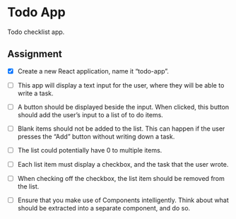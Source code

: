 # Todo App
Todo checklist app.

## Assignment
- [x] Create a new React application, name it “todo-app”.

- [ ] This app will display a text input for the user, where they will be able to write a task.

- [ ] A button should be displayed beside the input. When clicked, this button should add the user’s input to a list of to do items.

- [ ] Blank items should not be added to the list. This can happen if the user presses the “Add” button without writing down a task.

- [ ] The list could potentially have 0 to multiple items.

- [ ] Each list item must display a checkbox, and the task that the user wrote.

- [ ] When checking off the checkbox, the list item should be removed from the list.

- [ ] Ensure that you make use of Components intelligently. Think about what should be extracted into a separate component, and do so.
